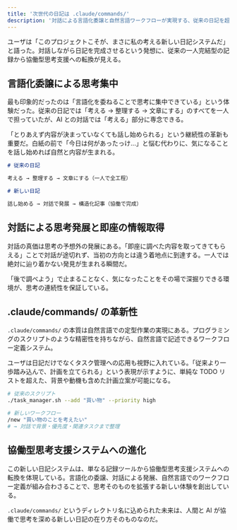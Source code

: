 ```yaml
---
title: '次世代の日記は .claude/commands/'
description: '対話による言語化委譲と自然言語ワークフローが実現する、従来の日記を超えた思考支援システム'
---
```


ユーザは「このプロジェクトこそが、まさに私の考える新しい日記システムだ」と語った。対話しながら日記を完成させるという発想に、従来の一人完結型の記録から協働型思考支援への転換が見える。

## 言語化委譲による思考集中

最も印象的だったのは「言語化を委ねることで思考に集中できている」という体験だった。従来の日記では「考える → 整理する → 文章にする」のすべてを一人で担っていたが、AI との対話では「考える」部分に専念できる。

「とりあえず内容が決まっていなくても話し始められる」という継続性の革新も重要だ。白紙の前で「今日は何があったっけ...」と悩む代わりに、気になることを話し始めれば自然と内容が生まれる。

```markdown
# 従来の日記

考える → 整理する → 文章にする（一人で全工程）

# 新しい日記

話し始める → 対話で発展 → 構造化記事（協働で完成）
```

## 対話による思考発展と即座の情報取得

対話の真価は思考の予想外の発展にある。「即座に調べた内容を取ってきてもらえる」ことで対話が途切れず、当初の方向とは違う着地点に到達する。一人では絶対に辿り着かない発見が生まれる瞬間だ。

「後で調べよう」で止まることなく、気になったことをその場で深掘りできる環境が、思考の連続性を保証している。

## .claude/commands/ の革新性

`.claude/commands/` の本質は自然言語での定型作業の実現にある。プログラミングのスクリプトのような精密性を持ちながら、自然言語で記述できるワークフロー定義システム。

ユーザは日記だけでなくタスク管理への応用も視野に入れている。「従来より一歩踏み込んで、計画を立てられる」という表現が示すように、単純な TODO リストを超えた、背景や動機も含めた計画立案が可能になる。

```bash
# 従来のスクリプト
./task_manager.sh --add "買い物" --priority high

# 新しいワークフロー
/new "買い物のことを考えたい"
# → 対話で背景・優先度・関連タスクまで整理
```

## 協働型思考支援システムへの進化

この新しい日記システムは、単なる記録ツールから協働型思考支援システムへの転換を体現している。言語化の委譲、対話による発展、自然言語でのワークフロー定義が組み合わさることで、思考そのものを拡張する新しい体験を創出している。

`.claude/commands/` というディレクトリ名に込められた未来は、人間と AI が協働で思考を深める新しい日記の在り方そのものなのだ。
